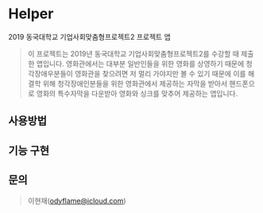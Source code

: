 # Helper
2019 동국대학교 기업사회맞춤형프로젝트2 프로젝트 앱

> 이 프로젝트는 2019년 동국대학교 기업사회맞춤형프로젝트2를 수강할 때 제출한 앱입니다. 
> 영화관에서는 대부분 일반인들을 위한 영화를 상영하기 때문에 청각장애우분들이 영화관을 찾으려면 저 멀리 가야지만 볼 수 있기 때문에 이를 해결학 위해 청각장애인분들을 위한 영화관에서 제공하는 자막을 받아서 핸드폰으로 영화의 특수자막을 다운받아 영화와 싱크를 맞추어 제공하는 앱입니다.

## 사용방법

## 기능 구현

## 문의
> 이현재(odyflame@icloud.com)
